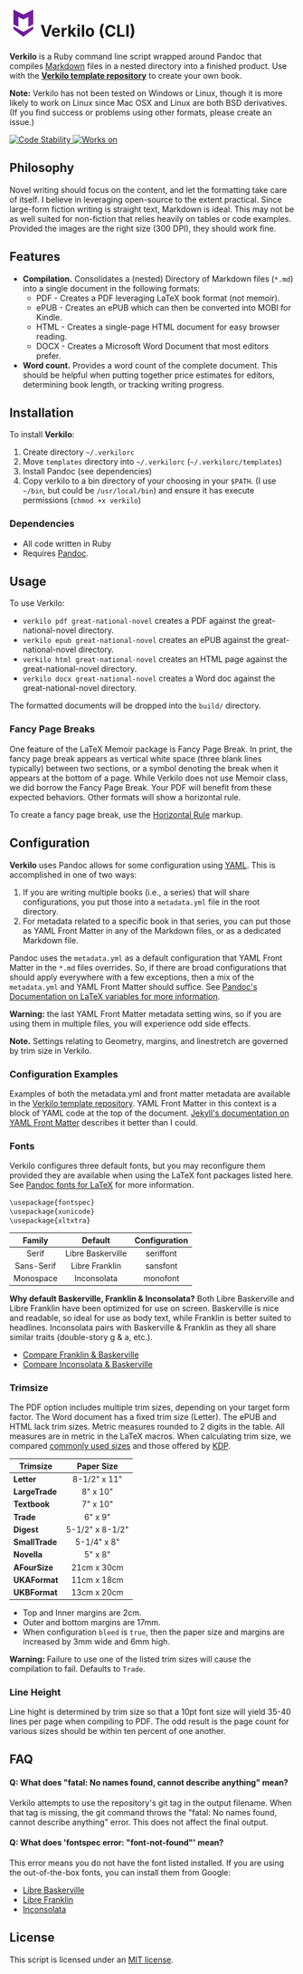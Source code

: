 # ![Markdown Here logo...borrowed for the time being](images/markdown-here-logo.png) Verkilo (CLI)

**Verkilo** is a Ruby command line script wrapped around Pandoc that compiles [Markdown](https://www.markdownguide.org/) files in a nested directory into a finished product. Use with the **[Verkilo template repository](https://github.com/Merovex/verkilo-master)** to create your own book.

**Note:** Verkilo has not been tested on Windows or Linux, though it is more likely to work on Linux since Mac OSX and Linux are both BSD derivatives. (If you find success or problems using other formats, please create an issue.)

<!-- Stability -->
<a href="https://nodejs.org/api/documentation.html#documentation_stability_index">
  <img src="https://img.shields.io/badge/stability-stable-green.svg"
    alt="Code Stability" />
</a>

<!-- Platforms -->
<a href="#">
  <img src="https://img.shields.io/badge/platform-macOSx-orange.svg"
    alt="Works on" />
</a>

## Philosophy

Novel writing should focus on the content, and let the formatting take care of itself. I believe in leveraging open-source to the extent practical. Since large-form fiction writing is straight text, Markdown is ideal. This may not be as well suited for non-fiction that relies heavily on tables or code examples. Provided the images are the right size (300 DPI), they should work fine.

## Features

* **Compilation.** Consolidates a (nested) Directory of Markdown files (`*.md`) into a single document in the following formats:
  - PDF - Creates a PDF leveraging LaTeX book format (not memoir).
  - ePUB - Creates an ePUB which can then be converted into MOBI for Kindle.
  - HTML - Creates a single-page HTML document for easy browser reading.
  - DOCX - Creates a Microsoft Word Document that most editors prefer.
* **Word count.** Provides a word count of the complete document. This should be helpful when putting together price estimates for editors, determining book length, or tracking writing progress.

## Installation

To install **Verkilo**:

1. Create directory `~/.verkilorc`
2. Move `templates` directory into `~/.verkilorc` (`~/.verkilorc/templates`)
3. Install Pandoc (see dependencies)
4. Copy verkilo to a bin directory of your choosing in your `$PATH`. (I use `~/bin`, but could be `/usr/local/bin`) and ensure it has execute permissions (`chmod +x verkilo`)

### Dependencies

* All code written in Ruby
* Requires [Pandoc](https://pandoc.org/).

## Usage

To use Verkilo:
* `verkilo pdf great-national-novel`  creates a PDF against the great-national-novel directory.
* `verkilo epub great-national-novel`  creates an ePUB against the great-national-novel directory.
* `verkilo html great-national-novel`  creates an HTML page against the great-national-novel directory.
* `verkilo docx great-national-novel`  creates a Word doc against the great-national-novel directory.

The formatted documents will be dropped into the `build/` directory.

### Fancy Page Breaks

One feature of the LaTeX Memoir package is Fancy Page Break. In print, the fancy page break appears as vertical white space (three blank lines typically) between two sections, or a symbol denoting the break when it appears at the bottom of a page. While Verkilo does not use Memoir class, we did borrow the Fancy Page Break. Your PDF will benefit from these expected behaviors. Other formats will show a horizontal rule.

To create a fancy page break, use the [Horizontal Rule](https://www.markdownguide.org/basic-syntax/#horizontal-rules) markup.

## Configuration

**Verkilo** uses Pandoc allows for some configuration using [YAML](https://yaml.org/). This is accomplished in one of two ways:

1. If you are writing multiple books (i.e., a series) that will share configurations, you put those into a `metadata.yml` file in the root directory.
2. For metadata related to a specific book in that series, you can put those as YAML Front Matter in any of the Markdown files, or as a dedicated Markdown file.

Pandoc uses the `metadata.yml` as a default configuration that YAML Front Matter in the `*.md` files overrides. So, if there are broad configurations that should apply everywhere with a few exceptions, then a mix of the `metadata.yml` and YAML Front Matter should suffice. See [Pandoc's Documentation on LaTeX variables for more information](https://pandoc.org/MANUAL.html#variables-for-latex).

**Warning:** the last YAML Front Matter metadata setting wins, so if you are using them in multiple files, you will experience odd side effects.

**Note.** Settings relating to Geometry, margins, and linestretch are governed by trim size in Verkilo.

### Configuration Examples

Examples of both the metadata.yml and front matter metadata are available in the [Verkilo template repository](https://github.com/Merovex/verkilo-master). YAML Front Matter in this context is a block of YAML code at the top of the document. [Jekyll's documentation on YAML Front Matter](https://jekyllrb.com/docs/front-matter/) describes it better than I could.

### Fonts

Verkilo configures three default fonts, but you may reconfigure them provided they are available when using the LaTeX font packages listed here. See [Pandoc fonts for LaTeX](https://pandoc.org/MANUAL.html#fonts) for more information.

```
\usepackage{fontspec}
\usepackage{xunicode}
\usepackage{xltxtra}
```

| Family | Default | Configuration |
| :-: |  :-: | :-: |
| Serif   | Libre Baskerville   | seriffont |
| Sans-Serif   | Libre Franklin  |  sansfont |
| Monospace   | Inconsolata | monofont  |

**Why default Baskerville, Franklin & Inconsolata?** Both Libre Baskerville and Libre Franklin have been optimized for use on screen. Baskerville is nice and readable, so ideal for use as body text, while Franklin is better suited to headlines. Inconsolata pairs with Baskerville & Franklin as they all share similar traits (double-story g & a, etc.).

* [Compare Franklin & Baskerville](http://www.identifont.com/differences?first=Libre+Franklin&second=Libre+Baskerville&q=Go)
* [Compare Inconsolata & Baskerville](http://www.identifont.com/differences?first=Inconsolata&second=Libre+Baskerville&q=Go)

### Trimsize

The PDF option includes multiple trim sizes, depending on your target form factor. The Word document has a fixed trim size (Letter). The ePUB and HTML lack trim sizes. Metric measures rounded to 2 digits in the table. All measures are in metric in the LaTeX macros. When calculating trim size, we compared [commonly used sizes](./trim-sizes.md) and those offered by [KDP](https://kdp.amazon.com/en_US/help/topic/G201834180#trim).

|   Trimsize       |   Paper Size    |
|        ---       |       :---:     |
| **Letter**       | 8-1/2" x 11"    |
| **LargeTrade**   |     8" x 10"    |
| **Textbook**     |     7" x 10"    |
| **Trade**        |     6" x 9"     |
| **Digest**       | 5-1/2" x 8-1/2" |
| **SmallTrade**   | 5-1/4" x 8"     |
| **Novella**      |     5" x 8"     |
| **AFourSize**    |   21cm x 30cm   |
| **UKAFormat**    |   11cm x 18cm   |
| **UKBFormat**    |   13cm x 20cm   |

* Top and Inner margins are 2cm.
* Outer and bottom margins are 17mm.
* When configuration `bleed` is `true`, then the paper size and margins are increased by 3mm wide and 6mm high.

**Warning:** Failure to use one of the listed trim sizes will cause the compilation to fail. Defaults to `Trade`.

### Line Height

Line hight is determined by trim size so that a 10pt font size will yield 35-40 lines per page when compiling to PDF. The odd result is the page count for various sizes should be within ten percent of one another.

## FAQ

#### Q: What does "fatal: No names found, cannot describe anything" mean?

Verkilo attempts to use the repository's git tag in the output filename. When that tag is missing, the git command throws the "fatal: No names found, cannot describe anything" error. This does not affect the final output.

#### Q: What does 'fontspec error: "font-not-found"' mean?

This error means you do not have the font listed installed. If you are using the out-of-the-box fonts, you can install them from Google:

* [Libre Baskerville](https://fonts.google.com/specimen/Libre+Baskerville)
* [Libre Franklin](https://fonts.google.com/specimen/Libre+Franklin)
* [Inconsolata](https://fonts.google.com/specimen/Inconsolata)

## License

This script is licensed under an [MIT license](LICENSE).
